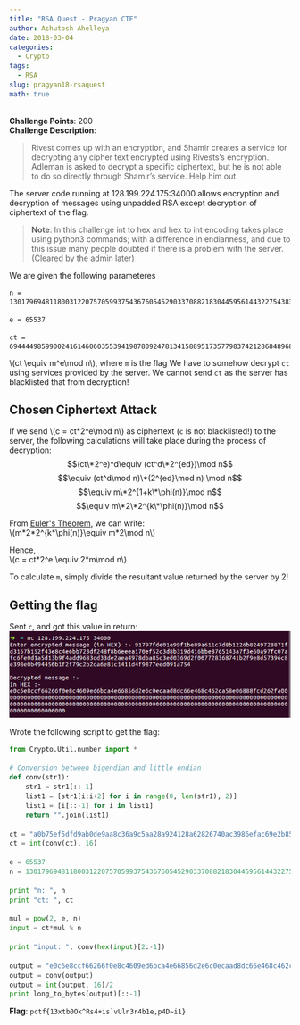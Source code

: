 ```yaml
---
title: "RSA Quest - Pragyan CTF"
author: Ashutosh Ahelleya
date: 2018-03-04
categories:
  - Crypto
tags:
  - RSA
slug: pragyan18-rsaquest
math: true
---
```


**Challenge Points**: 200  
**Challenge Description**:

> Rivest comes up with an encryption, and Shamir creates a service for decrypting any cipher text encrypted using Rivests’s encryption. Adleman is asked to decrypt a specific ciphertext, but he is not able to do so directly through Shamir’s service. Help him out.

The server code running at 128.199.224.175:34000 allows encryption and decryption of messages using unpadded RSA except decryption of ciphertext of the flag.

> **Note**: In this challenge int to hex and hex to int encoding takes place using python3 commands; with a difference in endianness, and due to this issue many people doubted if there is a problem with the server. (Cleared by the admin later)

We are given the following parameteres
```
n = 130179694811800312207570599375436760545290337088218304459561443227543838919879210106932826718964709957832014565448443505831989481273635332857613422064190271780814608757655668142589722653217662666575372999741816137327886126560719421767007673263336883710369488981181599726557800745601802965236812530181411723711

e = 65537

ct = 69444498599002416146060355394198780924781341588951735779837421286848968498675554009357869905898781520148872399183326755878612193934013951525822693629914603289302941879673741297386997183303536805694154814524708401271363470581810272090735001235877055650310458867045448669590067228718232647309402304869321062304
```

\\(ct \equiv m^e\mod n\\), where `m` is the flag
We have to somehow decrypt `ct` using services provided by the server. We cannot send `ct` as the server has blacklisted that from decryption!

## Chosen Ciphertext Attack
If we send \\(c = ct\*2^e\mod n\\) as ciphertext (`c` is not blacklisted!) to the server, the following calculations will take place during the process of decryption:  
$$(ct\*2^e)^d\equiv (ct^d\*2^{ed})\mod n$$
$$\equiv (ct^d\mod n)\*(2^{ed}\mod n) \mod n$$
$$\equiv m\*2^{1+k\*\phi(n)}\mod n$$
$$\equiv m\*2\*2^{k\*\phi(n)}\mod n$$

From [Euler's Theorem](https://en.wikipedia.org/wiki/Euler%27s_theorem), we can write:  
\\(m\*2\*2^{k\*\phi(n)}\equiv m\*2\mod n\\)  

Hence,  
\\(c = ct\*2^e \equiv 2\*m\mod n\\)

To calculate `m`, simply divide the resultant value returned by the server by 2!

## Getting the flag

Sent `c`, and got this value in return:
![picture](/pragyanctf-rsaquest.png)

Wrote the following script to get the flag:
~~~python
from Crypto.Util.number import *

# Conversion between bigendian and little endian
def conv(str1):
    str1 = str1[::-1]
    list1 = [str1[i:i+2] for i in range(0, len(str1), 2)]
    list1 = [i[::-1] for i in list1]
    return "".join(list1)

ct = "a0b75ef5dfd9ab0de9aa8c36a9c5aa28a924128a62826740ac3986efac69e2b85fc0df803e80da04c5f803726689e5f3134178de3cb203f6aebca22b376f7205d93a7224aca82cbbdc382200a1749fee095dfebe2aaabf99b622e4343bf5423cf6527433e26273e67d576157bf65a9258f613be9ad88d7b50350a89e676ae462"
ct = int(conv(ct), 16)

e = 65537
n = 130179694811800312207570599375436760545290337088218304459561443227543838919879210106932826718964709957832014565448443505831989481273635332857613422064190271780814608757655668142589722653217662666575372999741816137327886126560719421767007673263336883710369488981181599726557800745601802965236812530181411723711

print "n: ", n
print "ct: ", ct

mul = pow(2, e, n)
input = ct*mul % n

print "input: ", conv(hex(input)[2:-1])

output = "e0c6e8ccf66266f0e8c4609ed6bca4e66856d2e6c0ecaad8dc66e468c462ca58e06888fcd262fa0000000000000000000000000000000000000000000000000000000000000000000000000000000000000000000000000000000000000000000000000000000000000000000000000000000000000000000000000000000000"
output = conv(output)
output = int(output, 16)/2
print long_to_bytes(output)[::-1]
~~~

**Flag**: ```pctf{13xtb0Ok^Rs4+is`vUln3r4b1e,p4D~i1}```
